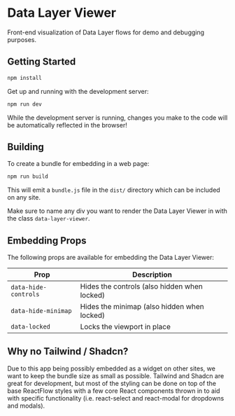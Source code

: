 # Data Layer Viewer #

Front-end visualization of Data Layer flows for demo and debugging purposes.

## Getting Started ##

```bash
npm install
```

Get up and running with the development server:

```bash
npm run dev
```

While the development server is running, changes you make to the code will be
automatically reflected in the browser!

## Building ##

To create a bundle for embedding in a web page:

```bash
npm run build
```

This will emit a `bundle.js` file in the `dist/` directory which can be included on any site.

Make sure to name any div you want to render the Data Layer Viewer in with the class `data-layer-viewer`.

## Embedding Props ##

The following props are available for embedding the Data Layer Viewer:

| Prop | Description |
| --- | --- |
| `data-hide-controls` | Hides the controls (also hidden when locked) |
| `data-hide-minimap` | Hides the minimap (also hidden when locked) |
| `data-locked` | Locks the viewport in place |

## Why no Tailwind / Shadcn? ##

Due to this app being possibly embedded as a widget on other sites, we want to keep the bundle size as small as possible. Tailwind and Shadcn are great for development, but most of the styling can be done on top of the base ReactFlow styles with a few core React components thrown in to aid with specific functionality (i.e. react-select and react-modal for dropdowns and modals).
